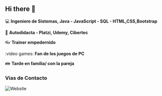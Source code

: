 ## Hi there 👋

:computer: **Ingeniero de Sistemas, Java - JavaScript - SQL - HTML,CSS,Bootstrap**

:pencil: **Autodidacta - Platzi, Udemy, Cibertec**

:eyeglasses: **Trainer empedernido**

:video games: **Fan de los juegos de PC**

:family: **Tarde en familia/ con la pareja**

### Vias de Contacto

![Website](https://img.shields.io/badge/https%3A%2F%2Fwww.linkedin.com%2Fin%2F-anthony-cuentas_turpo_197b28184%2F
)
